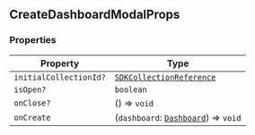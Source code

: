 ## CreateDashboardModalProps

### Properties

| Property | Type |
| ------ | ------ |
| <a id="initialcollectionid"></a> `initialCollectionId?` | [`SDKCollectionReference`](../internal.md#sdkcollectionreference) |
| <a id="isopen"></a> `isOpen?` | `boolean` |
| <a id="onclose"></a> `onClose?` | () => `void` |
| <a id="oncreate"></a> `onCreate` | (`dashboard`: [`Dashboard`](../internal.md#dashboard-1)) => `void` |
